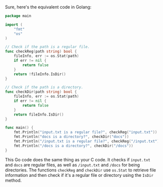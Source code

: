Sure, here's the equivalent code in Golang:

```go
package main

import (
	"fmt"
	"os"
)

// Check if the path is a regular file.
func checkReg(path string) bool {
	fileInfo, err := os.Stat(path)
	if err != nil {
		return false
	}
	return !fileInfo.IsDir()
}

// Check if the path is a directory.
func checkDir(path string) bool {
	fileInfo, err := os.Stat(path)
	if err != nil {
		return false
	}
	return fileInfo.IsDir()
}

func main() {
	fmt.Println("input.txt is a regular file?", checkReg("input.txt"))
	fmt.Println("docs is a directory?", checkDir("docs"))
	fmt.Println("/input.txt is a regular file?", checkReg("/input.txt"))
	fmt.Println("/docs is a directory?", checkDir("/docs"))
}
```

This Go code does the same thing as your C code. It checks if `input.txt` and `docs` are regular files, as well as `/input.txt` and `/docs` for being directories. The functions `checkReg` and `checkDir` use `os.Stat` to retrieve file information and then check if it's a regular file or directory using the `IsDir` method.
